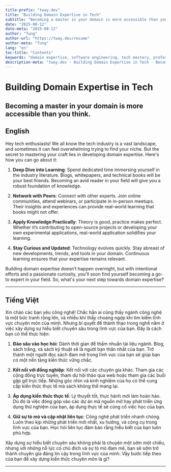 ```yaml
---
title-prefix: "tway.dev"
title: "Building Domain Expertise in Tech"
subtitle: "Becoming a master in your domain is more accessible than you think."
date: "2025-08-12"
date-meta: "2025-08-12"
author: "Tung"
author-url: "https://tway.dev/resume"
author-meta: "Tung"
lang: "en"
toc-title: "Contents"
keywords: "domain expertise, software engineering, tech mastery, professional growth"
description-meta: "tway.dev - Building Domain Expertise in Tech - Becoming a master in your domain is more accessible than you think."
---
```


# Building Domain Expertise in Tech
## Becoming a master in your domain is more accessible than you think.

## English
Hey tech enthusiasts! We all know the tech industry is a vast landscape, and sometimes it can feel overwhelming trying to find your niche. But the secret to mastering your craft lies in developing domain expertise. Here's how you can go about it:

1. **Deep Dive into Learning**: Spend dedicated time immersing yourself in the industry literature. Blogs, whitepapers, and technical books will be your best friends. Becoming an avid reader in your field will give you a robust foundation of knowledge.

2. **Network with Peers**: Connect with other experts. Join online communities, attend webinars, or participate in in-person meetups. Their insights and experiences can provide real-world learning that books might not offer.

3. **Apply Knowledge Practically**: Theory is good, practice makes perfect. Whether it’s contributing to open-source projects or developing your own experimental applications, real-world application solidifies your learning.

4. **Stay Curious and Updated**: Technology evolves quickly. Stay abreast of new developments, trends, and tools in your domain. Continuous learning ensures that your expertise remains relevant.

Building domain expertise doesn’t happen overnight, but with intentional efforts and a passionate curiosity, you'll soon find yourself becoming a go-to expert in your field. So, what's your next step towards domain expertise?

---

## Tiếng Việt
Xin chào các bạn yêu công nghệ! Chắc hẳn ai cũng thấy ngành công nghệ là một bức tranh rộng lớn, và nhiều khi thấy choáng ngợp khi tìm kiếm lĩnh vực chuyên môn của mình. Nhưng bí quyết để thành thạo trong nghề nằm ở việc xây dựng sự hiểu biết chuyên sâu trong lĩnh vực của bạn. Đây là cách bạn có thể thực hiện:

1. **Đào sâu vào học hỏi**: Dành thời gian để thấm nhuần tài liệu ngành. Blog, sách trắng, và sách kỹ thuật sẽ là người bạn thân nhất của bạn. Trở thành một người đọc sách đam mê trong lĩnh vực của bạn sẽ giúp bạn có một nền tảng kiến thức vững chắc.

2. **Kết nối với đồng nghiệp**: Kết nối với các chuyên gia khác. Tham gia các cộng đồng trực tuyến, tham dự hội thảo qua web hoặc tham gia các buổi gặp gỡ trực tiếp. Những góc nhìn và kinh nghiệm của họ có thể cung cấp kiến thức thực tế mà sách không thể mang lại.

3. **Áp dụng kiến thức thực tế**: Lý thuyết tốt, thực hành mới làm hoàn hảo. Dù đó là việc đóng góp vào các dự án mã nguồn mở hay phát triển ứng dụng thử nghiệm của bạn, áp dụng thực tế sẽ củng cố việc học của bạn.

4. **Giữ sự tò mò và cập nhật liên tục**: Công nghệ phát triển nhanh chóng. Luôn theo kịp những phát triển mới nhất, xu hướng, và công cụ trong lĩnh vực của bạn. Học hỏi liên tục đảm bảo rằng hiểu biết của bạn luôn phù hợp.

Xây dựng sự hiểu biết chuyên sâu không phải là chuyện một sớm một chiều, nhưng với những nỗ lực có chủ đích và sự tò mò đam mê, bạn sẽ sớm trở thành chuyên gia đáng tin cậy trong lĩnh vực của mình. Vậy bước tiếp theo của bạn để xây dựng kiến thức chuyên môn là gì?

---